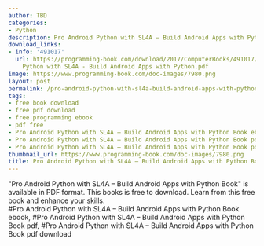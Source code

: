 ```yaml
---
author: TBD
categories:
- Python
description: Pro Android Python with SL4A – Build Android Apps with Python Book
download_links:
- info: '491017'
  url: https://programming-book.com/download/2017/ComputerBooks/491017/Pro Android
    Python with SL4A - Build Android Apps with Python.pdf
image: https://www.programming-book.com/doc-images/7980.png
layout: post
permalink: /pro-android-python-with-sl4a-build-android-apps-with-python-book.html
tags:
- free book download
- free pdf download
- free programming ebook
- pdf free
- Pro Android Python with SL4A – Build Android Apps with Python Book ebook
- Pro Android Python with SL4A – Build Android Apps with Python Book pdf
- Pro Android Python with SL4A – Build Android Apps with Python Book pdf download
thumbnail_url: https://www.programming-book.com/doc-images/7980.png
title: Pro Android Python with SL4A – Build Android Apps with Python Book
---
```


 
<div class="item-desc text-justify">
  "Pro Android Python with SL4A – Build Android Apps with Python Book" is available in PDF format. This books is free to download. Learn from this free book and enhance your skills.
  <br>
  #Pro Android Python with SL4A – Build Android Apps with Python Book ebook, #Pro Android Python with SL4A – Build Android Apps with Python Book pdf, #Pro Android Python with SL4A – Build Android Apps with Python Book pdf download
</div>